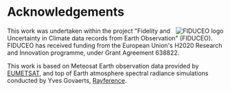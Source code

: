 # Acknowledgements

[<img alt="FIDUCEO logo" align="right" src="http://www.fiduceo.eu/sites/default/files/FIDUCEO-logo.png"/>](http://www.fiduceo.eu) This work was undertaken within the project "Fidelity and Uncertainty in Climate data records from Earth Observation" (FIDUCEO). FIDUCEO has received funding from the European Union's H2020 Research and Innovation programme, under Grant Agreement 638822.

This work is based on Meteosat Earth observation data provided by [EUMETSAT](http://www.eumetsat.int/), and top of Earth atmosphere spectral radiance simulations conducted by Yves Govaerts, [Rayference](http://www.rayference.eu/).
